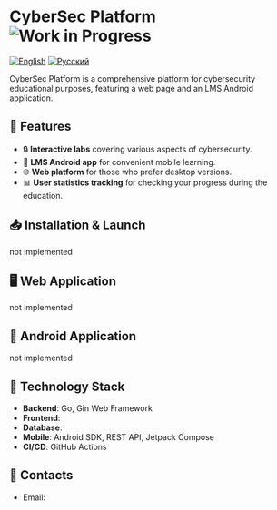 # CyberSec Platform ![Work in Progress](https://img.shields.io/badge/status-WIP-yellow)
[![English](https://img.shields.io/badge/lang-English-blue)](README.md) [![Русский](https://img.shields.io/badge/lang-Russian-red)](README.ru.md)

CyberSec Platform is a comprehensive platform for cybersecurity educational purposes, featuring a web page and an LMS Android application. 

## 🚀 Features

- 🔒 **Interactive labs** covering various aspects of cybersecurity.  
- 📱 **LMS Android app** for convenient mobile learning.
- 🌐 **Web platform** for those who prefer desktop versions. 
- 📊 **User statistics tracking** for checking your progress during the education.
  
## 📥 Installation & Launch
not implemented

## 🖥️ Web Application 
not implemented

## 📱 Android Application
not implemented

## 🔧 Technology Stack

- **Backend**: Go, Gin Web Framework
- **Frontend**: 
- **Database**: 
- **Mobile**: Android SDK, REST API, Jetpack Compose
- **CI/CD**: GitHub Actions

## 📧 Contacts
- Email: 
